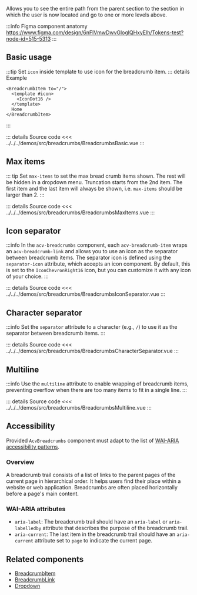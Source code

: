 Allows you to see the entire path from the parent section to the section
in which the user is now located and go to one or more levels above.

:::info Figma component anatomy
https://www.figma.com/design/6nFlVmwDwvGloglQHxyElh/Tokens-test?node-id=515-5313
:::

## Basic usage

:::tip
Set `icon` inside template to use icon for the breadcrumb item.
::: details Example

```vue
<BreadcrumbItem to="/">
  <template #icon>
    <IconDot16 />
  </template>
  Home
</BreadcrumbItem>
```

:::

<BreadcrumbsBasic />

::: details Source code
<<< ../../../demos/src/breadcrumbs/BreadcrumbsBasic.vue
:::

## Max items

::: tip
Set `max-items` to set the max bread crumb items shown. The rest will be hidden in a dropdown menu. Truncation starts from the 2nd item. The first item and the last item will always be shown, i.e. `max-items` should be larger than 2.
:::

<BreadcrumbsMaxItems />

::: details Source code
<<< ../../../demos/src/breadcrumbs/BreadcrumbsMaxItems.vue
:::

## Icon separator

:::info
In the `acv-breadcrumbs` component, each `acv-breadcrumb-item` wraps an `acv-breadcrumb-link`
and allows you to use an icon as the separator between breadcrumb items.
The separator icon is defined using the `separator-icon` attribute, which accepts an icon component.
By default, this is set to the `IconChevronRight16` icon, but you can customize it
with any icon of your choice.
:::

<BreadcrumbsIconSeparator />

::: details Source code
<<< ../../../demos/src/breadcrumbs/BreadcrumbsIconSeparator.vue
:::

## Character separator

:::info
Set the `separator` attribute to a character (e.g., `/`) to use it as the separator between
breadcrumb items.
:::

<BreadcrumbsCharacterSeparator />

::: details Source code
<<< ../../../demos/src/breadcrumbs/BreadcrumbsCharacterSeparator.vue
:::

## Multiline

:::info
Use the `multiline` attribute to enable wrapping of breadcrumb items,
preventing overflow when there are too many items to fit in a single line.
:::

<BreadcrumbsMultiline />

::: details Source code
<<< ../../../demos/src/breadcrumbs/BreadcrumbsMultiline.vue
:::

## Accessibility

Provided `AcvBreadcrumbs` component must adapt to the list of
[WAI-ARIA accessibility patterns](https://www.w3.org/WAI/ARIA/apg/patterns/breadcrumb/).

### Overview

A breadcrumb trail consists of a list of links to the parent pages of the current page in hierarchical order.
It helps users find their place within a website or web application.
Breadcrumbs are often placed horizontally before a page's main content.

### WAI-ARIA attributes

- `aria-label`: The breadcrumb trail should have an `aria-label` or `aria-labelledby` attribute that describes the purpose of the breadcrumb trail.
- `aria-current`: The last item in the breadcrumb trail should have an `aria-current` attribute set to `page` to indicate the current page.

## Related components

- [BreadcrumbItem](/components/breadcrumbs/breadcrumbItem/breadcrumbItem.doc)
- [BreadcrumbLink](/components/breadcrumbs/breadcrumbLink/breadcrumbLink.doc)
- [Dropdown](/components/dropdown/dropdown.doc)
